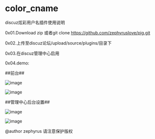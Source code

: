 # color_cname
discuz炫彩用户名插件使用说明

0x01.Download zip 或者git clone https://github.com/zephyruslove/pig.git

0x02.上传至discuz论坛/upload/source/plugins/目录下

0x03.在discuz管理中心启用

0x04.demo:

##前台##

![image](https://github.com/zephyruslove/color_cname/blob/master/color3.png)

![image](https://github.com/zephyruslove/color_cname/blob/master/color4.png)

##管理中心后台设置##

![image](https://github.com/zephyruslove/color_cname/blob/master/color1.png)

![image](https://github.com/zephyruslove/color_cname/blob/master/color2.png)

@author zephyrus 请注意保护版权
